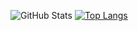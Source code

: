 ![GitHub Stats](https://github-readme-stats.vercel.app/api?username=sonyadriko&show_icons=true&theme=dark)
[![Top Langs](https://github-readme-stats.vercel.app/api/top-langs/?username=sonyadriko&layout=compact)](https://github.com/sonyadriko/github-readme-stats)
